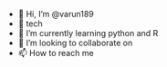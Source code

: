 - 👋 Hi, I’m @varun189
- 👀 tech 
- 🌱 I’m currently learning python and R
- 💞️ I’m looking to collaborate on 
- 📫 How to reach me 

<!---
varun189/varun189 is a ✨ special ✨ repository because its `README.md` (this file) appears on your GitHub profile.
You can click the Preview link to take a look at your changes.
--->
